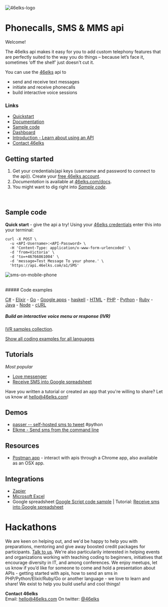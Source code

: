![46elks-logo](https://www.46elks.com/images/README-on-github/46elks-240-150.png)

# Phonecalls, SMS & MMS api

Welcome!

The 46elks api makes it easy for you to add custom telephony features that are perfectly suited to the way you do things – because let’s face it, sometimes ‘off the shelf’ just doesn't cut it.

You can use the [46elks](https://www.46elks.com) api to 

* send and receive text messages
* initiate and receive phonecalls
* build interactive voice sessions


### Links

  * [Quickstart](https://github.com/46elks/46elks-getting-started#sample-code)
  * [Documentation](https://www.46elks.com/api-docs#introduction)
  * [Sample code](https://github.com/46elks/46elks-getting-started/blob/master/README.md#code-examples-in-different-languages)
  * [Dashboard](http://dashboard.46elks.com/)
  * [Introduction - Learn about using an API](https://zapier.com/learn/apis/) 
  * [Contact 46elks](46elks.com/help#contact)


## Getting started

1. Get your credentials(api keys (username and password to connect to the api)). Create your [free 46elks account](https://www.46elks.com/create-account).
2. *Documentation* is available at [46elks.com/docs](https://46elks.com/docs).
3. You might want to dig right into *[Sample code](https://github.com/littlekid/testing-learning-to-create-a-good-getting-started-and-readme/tree/master/samples)*.

<br>

## Sample code

**Quick start** - give the api a try! Using your [46elks credentials](https://dashboard.46elks.com) enter this into your terminal:
```
curl -X POST \
  -u <API-Username>:<API-Password> \
  -H 'Content-Type: application/x-www-form-urlencoded' \
  -d 'from=Victoria' \
  -d 'to=+46766861004' \
  -d 'message=Test Message To your phone.' \
  'https://api.46elks.com/a1/SMS' 
``` 

![sms-on-mobile-phone](https://static.46elks.com/sms-iphone-hello-416x85.png)


<br>
##### Code examples

[C#](https://github.com/46elks/46elks-getting-started/blob/master/code-examples/C%23) -
[Elixir](https://github.com/46elks/46elks-getting-started/blob/master/code-examples/Elixir) -
[Go](https://github.com/46elks/46elks-getting-started/blob/master/code-examples/Go) -
[Google apps](https://github.com/46elks/46elks-getting-started/blob/master/code-examples/Google%20apps%20script) -
[haskell](https://github.com/46elks/46elks-getting-started/blob/master/code-examples/haskell) -
[HTML](https://github.com/46elks/46elks-getting-started/blob/master/code-examples/HTML) -
[PHP](https://github.com/46elks/46elks-getting-started/blob/master/code-examples/PHP) -
[Python](https://github.com/46elks/46elks-getting-started/blob/master/code-examples/Python) -
[Ruby](https://github.com/46elks/46elks-getting-started/blob/master/code-examples/Ruby) -
[Java]( https://github.com/46elks/46elks-getting-started/tree/master/code-examples/Java) -
[Node](https://github.com/46elks/46elks-getting-started/tree/master/code-examples/Node) -
[cURL](https://github.com/46elks/46elks-getting-started/tree/master/code-examples/cURL)

##### Build an interactive voice menu or response (IVR)

[IVR samples collection](https://github.com/46elks/46elks-getting-started/tree/master/code-examples/Voice%20-%20IVR%20-%20interactive%20voice%20menues).

[Show all coding examples for all languages](https://github.com/46elks/46elks-getting-started/tree/master/code-examples)

## Tutorials
*Most popular*
* [Love messenger](https://github.com/gish/love-messenger)
* [Receive SMS into Google spreadsheet](https://medium.com/@46elks/receive-sms-into-google-spreadsheet-435b51393493#.9ku01h462)

Have you written a tutorial or created an app that you're willing to share?
Let us know at hello@46elks.com!

## Demos
* [passer -- self-hosted sms to tweet](https://github.com/46elks/passer) #python
* [Elkme - Send sms from the command line](https://github.com/46elks/elkme)

## Resources
* [Postman app](https://www.getpostman.com/) - interact with apis through a Chrome app, also available as an OSX app.
  
## Integrations
  * [Zapier](https://zapier.com/zapbook/46elks/)
  * [Microsoft Excel](https://excel.46elks.com/)
  * Google spreadsheet [Google Script code sample](https://github.com/46elks/SMStoGoogleSheets) | Tutorial: [Receive sms into Google spreadsheet](https://medium.com/@46elks/receive-sms-into-google-spreadsheet-435b51393493#.iu690j86w)

# Hackathons
  We are keen on helping out, and we'd be happy to help you with preparations, mentoring and give away boosted credit packages for participants. [Talk to us](mailto:hello@46elks.com). We're also particularily interested in helping events and organizations working with teaching coding to beginners, initiatives that encourage diversity in IT, and among conferences. We enjoy meetups, let us know if you’d like for someone to come and hold a presentation about APIs - getting started with apis, how to send an sms in PHP/Python/Elixir/Ruby/Go or another language - we love to learn and share!  We exist to help you build useful and cool things!

**Contact 46elks**  
Email: hello@46elks.com
On twitter: [@46elks](https://twitter.com/46elks)  
